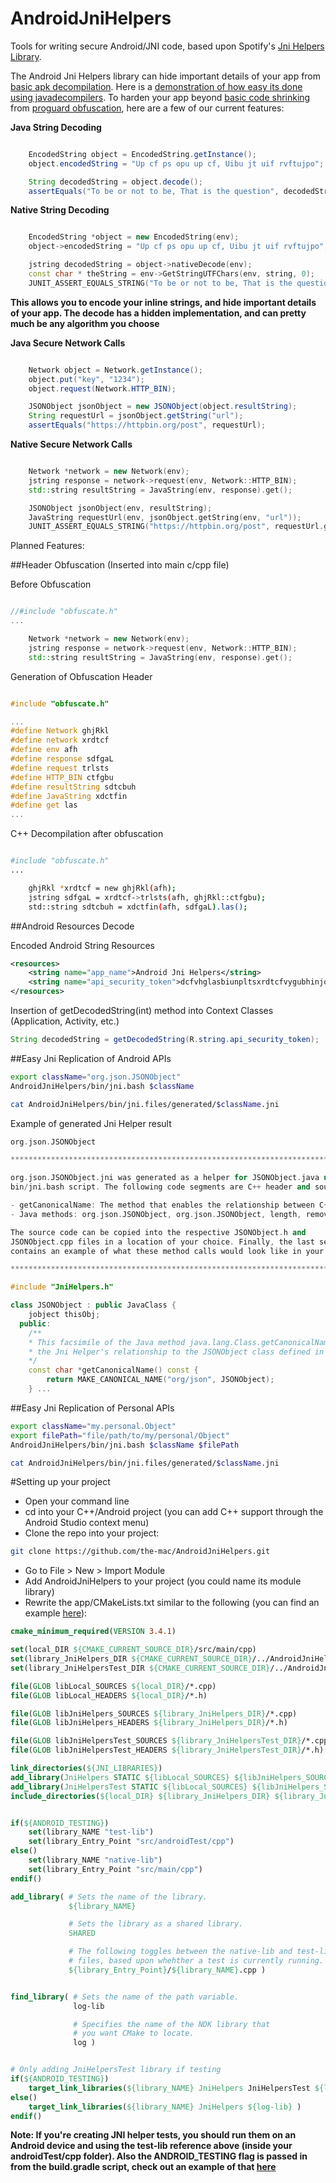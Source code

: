 # AndroidJniHelpers
Tools for writing secure Android/JNI code, based upon Spotify's [Jni Helpers Library](https://github.com/spotify/JniHelpers.git).

The Android Jni Helpers library can hide important details of your app from [basic apk decompilation](http://www.javadecompilers.com/apk). Here is a [demonstration of how easy its done using javadecompilers](https://www.youtube.com/watch?v=TfLq9nsLWOc). To harden your app beyond [basic code shrinking](https://developer.android.com/studio/build/shrink-code.html)
from [proguard obfuscation](https://www.guardsquare.com/en/proguard), here are a few of our current features:

**Java String Decoding**
```java

    EncodedString object = EncodedString.getInstance();
    object.encodedString = "Up cf ps opu up cf, Uibu jt uif rvftujpo";

    String decodedString = object.decode();
    assertEquals("To be or not to be, That is the question", decodedString);

```
**Native String Decoding**
```c++

    EncodedString *object = new EncodedString(env);
    object->encodedString = "Up cf ps opu up cf, Uibu jt uif rvftujpo";

    jstring decodedString = object->nativeDecode(env);
    const char * theString = env->GetStringUTFChars(env, string, 0);
    JUNIT_ASSERT_EQUALS_STRING("To be or not to be, That is the question", theString);

```
**This allows you to encode your inline strings, and hide important details of your app. The decode has a hidden implementation, and can pretty much be any algorithm you choose**

**Java Secure Network Calls**
```java

    Network object = Network.getInstance();
    object.put("key", "1234");
    object.request(Network.HTTP_BIN);

    JSONObject jsonObject = new JSONObject(object.resultString);
    String requestUrl = jsonObject.getString("url");
    assertEquals("https://httpbin.org/post", requestUrl);


```
**Native Secure Network Calls**
```c++

    Network *network = new Network(env);
    jstring response = network->request(env, Network::HTTP_BIN);
    std::string resultString = JavaString(env, response).get();

    JSONObject jsonObject(env, resultString);
    JavaString requestUrl(env, jsonObject.getString(env, "url"));
    JUNIT_ASSERT_EQUALS_STRING("https://httpbin.org/post", requestUrl.get());

```
Planned Features:

##Header Obfuscation (Inserted into main c/cpp file)

Before Obfuscation
```c++

//#include "obfuscate.h"
...

    Network *network = new Network(env);
    jstring response = network->request(env, Network::HTTP_BIN);
    std::string resultString = JavaString(env, response).get();

```

Generation of Obfuscation Header
```c++

#include "obfuscate.h"

...
#define Network ghjRkl
#define network xrdtcf
#define env afh
#define response sdfgaL
#define request trlsts
#define HTTP_BIN ctfgbu
#define resultString sdtcbuh
#define JavaString xdctfin
#define get las
...


```

C++ Decompilation after obfuscation
```bash

#include "obfuscate.h"
...

    ghjRkl *xrdtcf = new ghjRkl(afh);
    jstring sdfgaL = xrdtcf->trlsts(afh, ghjRkl::ctfgbu);
    std::string sdtcbuh = xdctfin(afh, sdfgaL).las();

```

##Android Resources Decode

Encoded Android String Resources
```xml
<resources>
    <string name="app_name">Android Jni Helpers</string>
    <string name="api_security_token">dcfvhglasbiunpltsxrdtcfvygubhinjom</string>
</resources>


```

Insertion of getDecodedString(int) method into Context Classes (Application, Activity, etc.)
```java
String decodedString = getDecodedString(R.string.api_security_token);

```

##Easy Jni Replication of Android APIs
```bash
export className="org.json.JSONObject"
AndroidJniHelpers/bin/jni.bash $className

cat AndroidJniHelpers/bin/jni.files/generated/$className.jni

```

Example of generated Jni Helper result
```c++
org.json.JSONObject

********************************************************************************

org.json.JSONObject.jni was generated as a helper for JSONObject.java using the
bin/jni.bash script. The following code segments are C++ header and source code containing:

- getCanonicalName: The method that enables the relationship between C++ and Java.
- Java methods: org.json.JSONObject, org.json.JSONObject, length, remove, isNull, has, opt, optBoolean, optBoolean, optDouble, optDouble, optInt, optInt, optLong, optLong, optString, optString, optJSONArray, optJSONObject, keys, names, toString, quote, wrap

The source code can be copied into the respective JSONObject.h and
JSONObject.cpp files in a location of your choice. Finally, the last segment
contains an example of what these method calls would look like in your code.

********************************************************************************

#include "JniHelpers.h"

class JSONObject : public JavaClass {
    jobject thisObj;
  public:
    /**
    * This facsimile of the Java method java.lang.Class.getCanonicalName() is used to maintain
    * the Jni Helper's relationship to the JSONObject class defined in Java.
    */
    const char *getCanonicalName() const {
        return MAKE_CANONICAL_NAME("org/json", JSONObject);
    } ...
```

##Easy Jni Replication of Personal APIs
```bash
export className="my.personal.Object"
export filePath="file/path/to/my/personal/Object"
AndroidJniHelpers/bin/jni.bash $className $filePath

cat AndroidJniHelpers/bin/jni.files/generated/$className.jni

```

#Setting up your project
* Open your command line
* cd into your C++/Android project (you can add C++ support through the Android Studio context menu)
* Clone the repo into your project:
```bash
git clone https://github.com/the-mac/AndroidJniHelpers.git
```
* Go to File > New > Import Module
* Add AndroidJniHelpers to your project (you could name its module library)
* Rewrite the app/CMakeLists.txt similar to the following (you can find an example [here](library/CMakeLists.txt)):
```cmake
cmake_minimum_required(VERSION 3.4.1)

set(local_DIR ${CMAKE_CURRENT_SOURCE_DIR}/src/main/cpp)
set(library_JniHelpers_DIR ${CMAKE_CURRENT_SOURCE_DIR}/../AndroidJniHelpers/library/src/main/cpp)
set(library_JniHelpersTest_DIR ${CMAKE_CURRENT_SOURCE_DIR}/../AndroidJniHelpers/library/src/androidTest/cpp)

file(GLOB libLocal_SOURCES ${local_DIR}/*.cpp)
file(GLOB libLocal_HEADERS ${local_DIR}/*.h)

file(GLOB libJniHelpers_SOURCES ${library_JniHelpers_DIR}/*.cpp)
file(GLOB libJniHelpers_HEADERS ${library_JniHelpers_DIR}/*.h)

file(GLOB libJniHelpersTest_SOURCES ${library_JniHelpersTest_DIR}/*.cpp)
file(GLOB libJniHelpersTest_HEADERS ${library_JniHelpersTest_DIR}/*.h)

link_directories(${JNI_LIBRARIES})
add_library(JniHelpers STATIC ${libLocal_SOURCES} ${libJniHelpers_SOURCES})
add_library(JniHelpersTest STATIC ${libLocal_SOURCES} ${libJniHelpers_SOURCES} ${libJniHelpersTest_SOURCES})
include_directories(${local_DIR} ${library_JniHelpers_DIR} ${library_JniHelpersTest_DIR})


if(${ANDROID_TESTING})
    set(library_NAME "test-lib")
    set(library_Entry_Point "src/androidTest/cpp")
else()
    set(library_NAME "native-lib")
    set(library_Entry_Point "src/main/cpp")
endif()

add_library( # Sets the name of the library.
             ${library_NAME}

             # Sets the library as a shared library.
             SHARED

             # The following toggles between the native-lib and test-libs
             # files, based upon whehther a test is currently running.
             ${library_Entry_Point}/${library_NAME}.cpp )


find_library( # Sets the name of the path variable.
              log-lib

              # Specifies the name of the NDK library that
              # you want CMake to locate.
              log )


# Only adding JniHelpersTest library if testing
if(${ANDROID_TESTING})
    target_link_libraries(${library_NAME} JniHelpers JniHelpersTest ${log-lib} )
else()
    target_link_libraries(${library_NAME} JniHelpers ${log-lib} )
endif()
```
**Note: If you're creating JNI helper tests,
you should run them on an Android device and
using the test-lib reference above (inside your
androidTest/cpp folder). Also the
ANDROID_TESTING flag is passed in from the
build.gradle script, check out an example of
that [here](library/build.gradle)**
